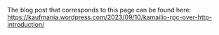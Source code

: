 The blog post that corresponds to this page can be found here:
https://kaufmania.wordpress.com/2023/09/10/kamailio-rpc-over-http-introduction/
